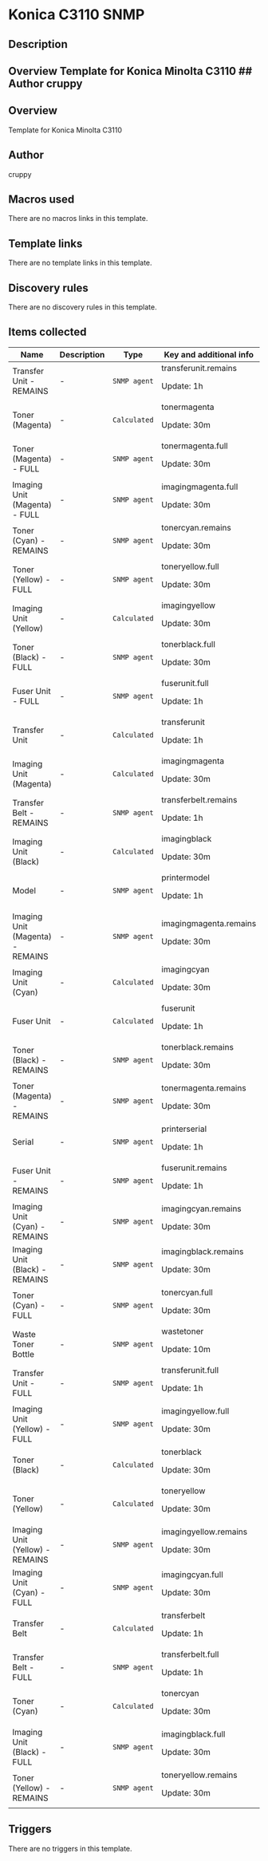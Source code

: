 # Konica C3110 SNMP

## Description

## Overview Template for Konica Minolta C3110 ## Author cruppy 

## Overview

Template for Konica Minolta C3110



## Author

cruppy

## Macros used

There are no macros links in this template.

## Template links

There are no template links in this template.

## Discovery rules

There are no discovery rules in this template.

## Items collected

|Name|Description|Type|Key and additional info|
|----|-----------|----|----|
|Transfer Unit - REMAINS|<p>-</p>|`SNMP agent`|transferunit.remains<p>Update: 1h</p>|
|Toner (Magenta)|<p>-</p>|`Calculated`|tonermagenta<p>Update: 30m</p>|
|Toner (Magenta) - FULL|<p>-</p>|`SNMP agent`|tonermagenta.full<p>Update: 30m</p>|
|Imaging Unit (Magenta) - FULL|<p>-</p>|`SNMP agent`|imagingmagenta.full<p>Update: 30m</p>|
|Toner (Cyan) - REMAINS|<p>-</p>|`SNMP agent`|tonercyan.remains<p>Update: 30m</p>|
|Toner (Yellow) - FULL|<p>-</p>|`SNMP agent`|toneryellow.full<p>Update: 30m</p>|
|Imaging Unit (Yellow)|<p>-</p>|`Calculated`|imagingyellow<p>Update: 30m</p>|
|Toner (Black) - FULL|<p>-</p>|`SNMP agent`|tonerblack.full<p>Update: 30m</p>|
|Fuser Unit - FULL|<p>-</p>|`SNMP agent`|fuserunit.full<p>Update: 1h</p>|
|Transfer Unit|<p>-</p>|`Calculated`|transferunit<p>Update: 1h</p>|
|Imaging Unit (Magenta)|<p>-</p>|`Calculated`|imagingmagenta<p>Update: 30m</p>|
|Transfer Belt - REMAINS|<p>-</p>|`SNMP agent`|transferbelt.remains<p>Update: 1h</p>|
|Imaging Unit (Black)|<p>-</p>|`Calculated`|imagingblack<p>Update: 30m</p>|
|Model|<p>-</p>|`SNMP agent`|printermodel<p>Update: 1h</p>|
|Imaging Unit (Magenta) - REMAINS|<p>-</p>|`SNMP agent`|imagingmagenta.remains<p>Update: 30m</p>|
|Imaging Unit (Cyan)|<p>-</p>|`Calculated`|imagingcyan<p>Update: 30m</p>|
|Fuser Unit|<p>-</p>|`Calculated`|fuserunit<p>Update: 1h</p>|
|Toner (Black) - REMAINS|<p>-</p>|`SNMP agent`|tonerblack.remains<p>Update: 30m</p>|
|Toner (Magenta) - REMAINS|<p>-</p>|`SNMP agent`|tonermagenta.remains<p>Update: 30m</p>|
|Serial|<p>-</p>|`SNMP agent`|printerserial<p>Update: 1h</p>|
|Fuser Unit - REMAINS|<p>-</p>|`SNMP agent`|fuserunit.remains<p>Update: 1h</p>|
|Imaging Unit (Cyan) - REMAINS|<p>-</p>|`SNMP agent`|imagingcyan.remains<p>Update: 30m</p>|
|Imaging Unit (Black) - REMAINS|<p>-</p>|`SNMP agent`|imagingblack.remains<p>Update: 30m</p>|
|Toner (Cyan) - FULL|<p>-</p>|`SNMP agent`|tonercyan.full<p>Update: 30m</p>|
|Waste Toner Bottle|<p>-</p>|`SNMP agent`|wastetoner<p>Update: 10m</p>|
|Transfer Unit - FULL|<p>-</p>|`SNMP agent`|transferunit.full<p>Update: 1h</p>|
|Imaging Unit (Yellow) - FULL|<p>-</p>|`SNMP agent`|imagingyellow.full<p>Update: 30m</p>|
|Toner (Black)|<p>-</p>|`Calculated`|tonerblack<p>Update: 30m</p>|
|Toner (Yellow)|<p>-</p>|`Calculated`|toneryellow<p>Update: 30m</p>|
|Imaging Unit (Yellow) - REMAINS|<p>-</p>|`SNMP agent`|imagingyellow.remains<p>Update: 30m</p>|
|Imaging Unit (Cyan) - FULL|<p>-</p>|`SNMP agent`|imagingcyan.full<p>Update: 30m</p>|
|Transfer Belt|<p>-</p>|`Calculated`|transferbelt<p>Update: 1h</p>|
|Transfer Belt - FULL|<p>-</p>|`SNMP agent`|transferbelt.full<p>Update: 1h</p>|
|Toner (Cyan)|<p>-</p>|`Calculated`|tonercyan<p>Update: 30m</p>|
|Imaging Unit (Black) - FULL|<p>-</p>|`SNMP agent`|imagingblack.full<p>Update: 30m</p>|
|Toner (Yellow) - REMAINS|<p>-</p>|`SNMP agent`|toneryellow.remains<p>Update: 30m</p>|
## Triggers

There are no triggers in this template.

